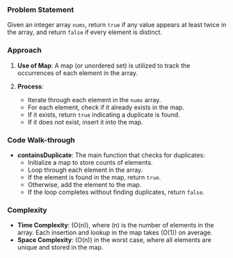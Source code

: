 ### Problem Statement
Given an integer array `nums`, return `true` if any value appears at least twice in the array, and return `false` if every element is distinct.

### Approach
1. **Use of Map**: A map (or unordered set) is utilized to track the occurrences of each element in the array.
   
2. **Process**:
   - Iterate through each element in the `nums` array.
   - For each element, check if it already exists in the map.
   - If it exists, return `true` indicating a duplicate is found.
   - If it does not exist, insert it into the map.

### Code Walk-through
- **containsDuplicate**: The main function that checks for duplicates:
  - Initialize a map to store counts of elements.
  - Loop through each element in the array.
  - If the element is found in the map, return `true`.
  - Otherwise, add the element to the map.
  - If the loop completes without finding duplicates, return `false`.

### Complexity
- **Time Complexity**: \(O(n)\), where \(n\) is the number of elements in the array. Each insertion and lookup in the map takes \(O(1)\) on average.
- **Space Complexity**: \(O(n)\) in the worst case, where all elements are unique and stored in the map.

